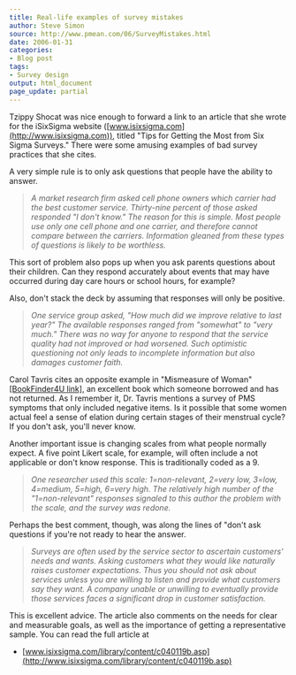 ```yaml
---
title: Real-life examples of survey mistakes
author: Steve Simon
source: http://www.pmean.com/06/SurveyMistakes.html
date: 2006-01-31
categories:
- Blog post
tags:
- Survey design
output: html_document
page_update: partial
---
```


Tzippy Shocat was nice enough to forward a link to an article that she
wrote for the iSixSigma website
([www.isixsigma.com](http://www.isixsigma.com)), titled "Tips for
Getting the Most from Six Sigma Surveys." There were some amusing
examples of bad survey practices that she cites.

A very simple rule is to only ask questions that people have the ability
to answer.

> *A market research firm asked cell phone owners which carrier had the
> best customer service. Thirty-nine percent of those asked responded
> "I don't know." The reason for this is simple. Most people use only
> one cell phone and one carrier, and therefore cannot compare between
> the carriers. Information gleaned from these types of questions is
> likely to be worthless.*

This sort of problem also pops up when you ask parents questions about
their children. Can they respond accurately about events that may have
occurred during day care hours or school hours, for example?

Also, don't stack the deck by assuming that responses will only be
positive.

> *One service group asked, "How much did we improve relative to last
> year?" The available responses ranged from "somewhat" to "very
> much." There was no way for anyone to respond that the service
> quality had not improved or had worsened. Such optimistic questioning
> not only leads to incomplete information but also damages customer
> faith.*

Carol Tavris cites an opposite example in "Mismeasure of Woman"
[\[BookFinder4U
link\]](http://www.bookfinder4u.com/detail/0671662740.html), an
excellent book which someone borrowed and has not returned. As I
remember it, Dr. Tavris mentions a survey of PMS symptoms that only
included negative items. Is it possible that some women actual feel a
sense of elation during certain stages of their menstrual cycle? If you
don't ask, you'll never know.

Another important issue is changing scales from what people normally
expect. A five point Likert scale, for example, will often include a not
applicable or don't know response. This is traditionally coded as a 9.

> *One researcher used this scale: 1=non-relevant, 2=very low, 3=low,
> 4=medium, 5=high, 6=very high. The relatively high number of the
> "1=non-relevant" responses signaled to this author the problem with
> the scale, and the survey was redone.*

Perhaps the best comment, though, was along the lines of "don't ask
questions if you're not ready to hear the answer.

> *Surveys are often used by the service sector to ascertain customers'
> needs and wants. Asking customers what they would like naturally
> raises customer expectations. Thus you should not ask about services
> unless you are willing to listen and provide what customers say they
> want. A company unable or unwilling to eventually provide those
> services faces a significant drop in customer satisfaction.*

This is excellent advice. The article also comments on the needs for
clear and measurable goals, as well as the importance of getting a
representative sample. You can read the full article at

-   [www.isixsigma.com/library/content/c040119b.asp](http://www.isixsigma.com/library/content/c040119b.asp)
